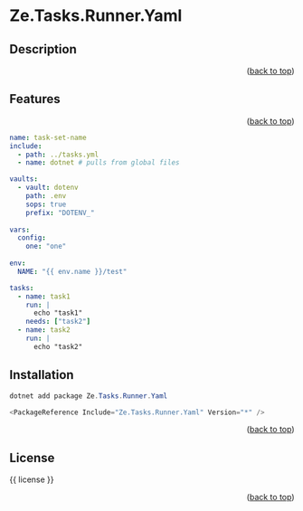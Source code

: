 # Ze.Tasks.Runner.Yaml
<a name="top"></a>

## Description

<p align="right">(<a href="#top">back to top</a>)</p>

## Features 

<p align="right">(<a href="#top">back to top</a>)</p>

```yaml
name: task-set-name
include:
  - path: ../tasks.yml
  - name: dotnet # pulls from global files

vaults:
  - vault: dotenv
    path: .env
    sops: true
    prefix: "DOTENV_"
    
vars:
  config:
    one: "one"
    
env:
  NAME: "{{ env.name }}/test"

tasks:
  - name: task1
    run: |
      echo "task1"
    needs: ["task2"]
  - name: task2
    run: |
      echo "task2"
```

## Installation

```powershell
dotnet add package Ze.Tasks.Runner.Yaml
```

```powershell 
<PackageReference Include="Ze.Tasks.Runner.Yaml" Version="*" />
```

<p align="right">(<a href="#top">back to top</a>)</p>

## License 

{{ license }}

<p align="right">(<a href="#top">back to top</a>)</p>
